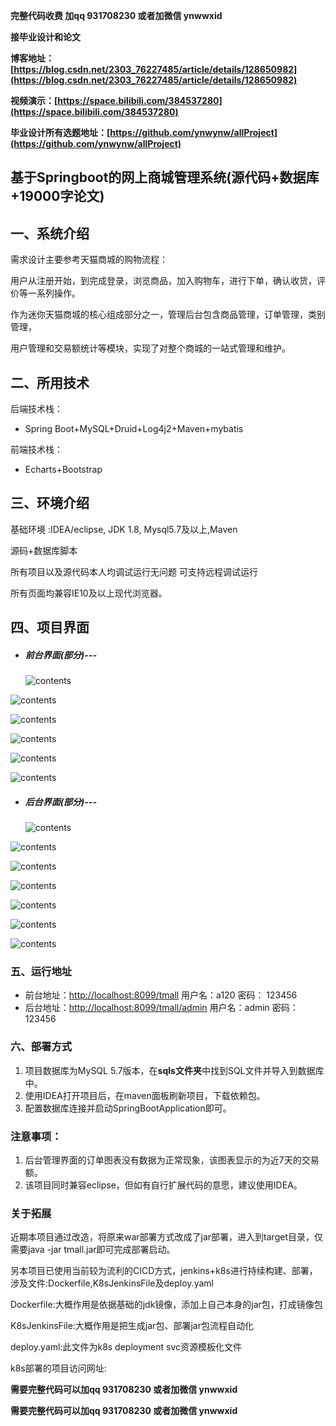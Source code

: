 **完整代码收费  加qq  931708230 或者加微信  ynwwxid**

**接毕业设计和论文**

**博客地址：[https://blog.csdn.net/2303_76227485/article/details/128650982](https://blog.csdn.net/2303_76227485/article/details/128650982)**

**视频演示：[https://space.bilibili.com/384537280](https://space.bilibili.com/384537280)**

**毕业设计所有选题地址：[https://github.com/ynwynw/allProject](https://github.com/ynwynw/allProject)**

## 基于Springboot的网上商城管理系统(源代码+数据库+19000字论文)

## 一、系统介绍

需求设计主要参考天猫商城的购物流程：

用户从注册开始，到完成登录，浏览商品，加入购物车，进行下单，确认收货，评价等一系列操作。

作为迷你天猫商城的核心组成部分之一，管理后台包含商品管理，订单管理，类别管理，

用户管理和交易额统计等模块，实现了对整个商城的一站式管理和维护。

## 二、所用技术

后端技术栈：

- Spring Boot+MySQL+Druid+Log4j2+Maven+mybatis

前端技术栈：

- Echarts+Bootstrap

## 三、环境介绍

基础环境 :IDEA/eclipse, JDK 1.8, Mysql5.7及以上,Maven

源码+数据库脚本

所有项目以及源代码本人均调试运行无问题 可支持远程调试运行

所有页面均兼容IE10及以上现代浏览器。



## 四、项目界面

+ ##### 前台界面(部分)---

  ![contents](./picture/picture1.png)

![contents](./picture/picture2.png)

![contents](./picture/picture3.png)

![contents](./picture/picture4.png)

![contents](./picture/picture5.png)

![contents](./picture/picture6.png)

+ ##### 后台界面(部分)---

  ![contents](./picture/picture7.png)

![contents](./picture/picture8.png)

![contents](./picture/picture9.png)

![contents](./picture/picture10.png)

![contents](./picture/picture11.png)

![contents](./picture/picture12.png)

![contents](./picture/picture13.png)

### 五、运行地址

+ 前台地址：<http://localhost:8099/tmall>  用户名：a120   密码： 123456
+ 后台地址：<http://localhost:8099/tmall/admin>  用户名：admin   密码： 123456

### 六、部署方式

1. 项目数据库为MySQL 5.7版本，在**sqls文件夹**中找到SQL文件并导入到数据库中。
2. 使用IDEA打开项目后，在maven面板刷新项目，下载依赖包。
3. 配置数据库连接并启动SpringBootApplication即可。

### 注意事项：

1. 后台管理界面的订单图表没有数据为正常现象，该图表显示的为近7天的交易额。
2. 该项目同时兼容eclipse，但如有自行扩展代码的意愿，建议使用IDEA。

### 关于拓展

近期本项目通过改造，将原来war部署方式改成了jar部署，进入到target目录，仅需要java -jar tmall.jar即可完成部署启动。

另本项目已使用当前较为流利的CICD方式，jenkins+k8s进行持续构建、部署，涉及文件:Dockerfile,K8sJenkinsFile及deploy.yaml

Dockerfile:大概作用是依据基础的jdk镜像，添加上自己本身的jar包，打成镜像包

K8sJenkinsFile:大概作用是把生成jar包、部署jar包流程自动化

deploy.yaml:此文件为k8s deployment svc资源模板化文件

k8s部署的项目访问网址: 



**需要完整代码可以加qq  931708230 或者加微信  ynwwxid**

**需要完整代码可以加qq  931708230 或者加微信  ynwwxid**
